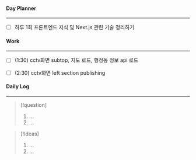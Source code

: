 
#### Day Planner
---
- [ ] 하루 1회 프론트엔드 지식 및 Next.js 관련 기술 정리하기


#### Work
---
- [ ] (1:30) cctv화면 subtop, 지도 로드, 행정동 정보 api 로드
- [ ] (2:30) cctv화면 left section publishing


#### Daily Log
---
> [!question]
> 1. ...
> 2. ...

> [!Ideas]
> 1. ...
> 2. ...



